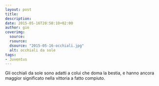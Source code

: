 ```yaml
---
layout: post
title:
description:
date: 2015-05-16T20:50:10+02:00
author: gio
coverimg:
  source:
  rsource:
  dsource: "2015-05-16-occhiali.jpg"
  alt: occhiali da sole
tags:
- Juventus
---
```

Gli occhiali da sole sono adatti a colui che doma la bestia, e hanno ancora maggior significato nella vittoria a fatto compiuto.

